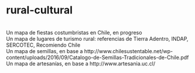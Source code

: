 # rural-cultural
<br>
Un mapa de fiestas costumbristas en Chile, en progreso
<br>
Un mapa de lugares de turismo rural: referencias de Tierra Adentro, INDAP, SERCOTEC, Recomiendo Chile
<br>
Un mapa de semillas, en base a http://www.chilesustentable.net/wp-content/uploads/2016/09/Catalogo-de-Semillas-Tradicionales-de-Chile.pdf
<br>
Un mapa de artesanías, en base a http://www.artesania.uc.cl/
